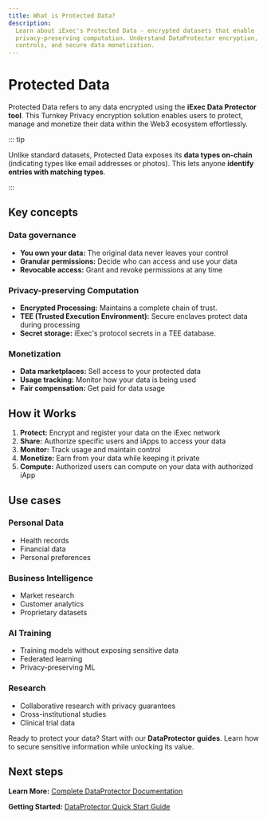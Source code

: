 ```yaml
---
title: What is Protected Data?
description:
  Learn about iExec's Protected Data - encrypted datasets that enable
  privacy-preserving computation. Understand DataProtector encryption, access
  controls, and secure data monetization.
---
```


<script setup>
import CardWithBorder from '@/components/CardWithBorder.vue';
import CardGrid from '@/components/CardGrid.vue';
import CardWithoutBorder from '@/components/CardWithoutBorder.vue';
import Container from '@/components/Container.vue';
</script>

# Protected Data

Protected Data refers to any data encrypted using the **iExec Data Protector
tool**. This Turnkey Privacy encryption solution enables users to protect,
manage and monetize their data within the Web3 ecosystem effortlessly.

::: tip <i></i>

Unlike standard datasets, Protected Data exposes its **data types on-chain**
(indicating types like email addresses or photos). This lets anyone **identify
entries with matching types**.

:::

## Key concepts

### Data governance

- **You own your data:** The original data never leaves your control
- **Granular permissions:** Decide who can access and use your data
- **Revocable access:** Grant and revoke permissions at any time

### Privacy-preserving Computation

- **Encrypted Processing:** Maintains a complete chain of trust.
- **TEE (Trusted Execution Environment):** Secure enclaves protect data during
  processing
- **Secret storage:** iExec's protocol secrets in a TEE database.

### Monetization

- **Data marketplaces:** Sell access to your protected data
- **Usage tracking:** Monitor how your data is being used
- **Fair compensation:** Get paid for data usage

## How it Works

<CardWithBorder>

1. **Protect:** Encrypt and register your data on the iExec network
2. **Share:** Authorize specific users and iApps to access your data
3. **Monitor:** Track usage and maintain control
4. **Monetize:** Earn from your data while keeping it private
5. **Compute:** Authorized users can compute on your data with authorized iApp

</CardWithBorder>

## Use cases

<CardGrid>
<CardWithoutBorder>
  
  ### Personal Data
  
  - Health records
  - Financial data
  - Personal preferences

</CardWithoutBorder>

<CardWithoutBorder>
  
  ### Business Intelligence
  - Market research
  - Customer analytics
  - Proprietary datasets

</CardWithoutBorder>

<CardWithoutBorder>
  
  ### AI Training
  - Training models without exposing sensitive data
  - Federated learning
  - Privacy-preserving ML

</CardWithoutBorder>

<CardWithoutBorder>
  
  ### Research
  - Collaborative research with privacy guarantees
  - Cross-institutional studies
  - Clinical trial data

</CardWithoutBorder>
</CardGrid>

<Container variant="success">

Ready to protect your data? Start with our **DataProtector guides**. Learn how
to secure sensitive information while unlocking its value.

</Container>

## Next steps

<CardWithoutBorder>

<!-- prettier-ignore -->
**Learn More:** [Complete DataProtector Documentation](/guides/manage-data/manage-access)

<!-- prettier-ignore -->
**Getting Started:** [DataProtector Quick Start Guide](/references/dataProtector/getting-started)

</CardWithoutBorder>
